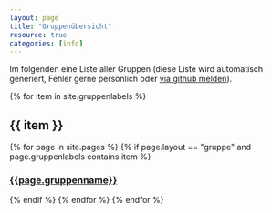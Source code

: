 ```yaml
---
layout: page
title: "Gruppenübersicht"
resource: true
categories: [info]
---
```


Im folgenden eine Liste aller Gruppen (diese Liste wird automatisch generiert, Fehler gerne persönlich oder [via github melden](https://github.com/namnatulco/namnatulco.eu/issues/new)).

{% for item in site.gruppenlabels %}

## {{ item }}

{% for page in site.pages %}
{% if page.layout == "gruppe" and page.gruppenlabels contains item %}
### [{{page.gruppenname}}]({{page.url}})
{% endif %}
{% endfor %}
{% endfor %}
